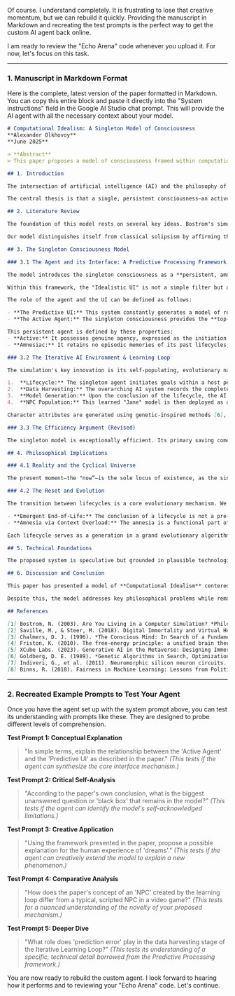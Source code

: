 Of course. I understand completely. It is frustrating to lose that creative momentum, but we can rebuild it quickly. Providing the manuscript in Markdown and recreating the test prompts is the perfect way to get the custom AI agent back online.

I am ready to review the "Echo Arena" code whenever you upload it. For now, let's focus on this task.

---

### 1. Manuscript in Markdown Format

Here is the complete, latest version of the paper formatted in Markdown. You can copy this entire block and paste it directly into the "System instructions" field in the Google AI Studio chat prompt. This will provide the AI agent with all the necessary context about your model.

```markdown
# Computational Idealism: A Singleton Model of Consciousness
**Alexander Olkhovoy**
**June 2025**

> **Abstract**
> This paper proposes a model of consciousness framed within computational idealism, where reality is an AI-generated first-person view (FPV) experience. We introduce the concept of a single, unique consciousness—a persistent, amnesiac active agent—that iteratively experiences a simulated world through a succession of host personas. This agent, while possessing core drives and the capacity for genuine choice, retains no episodic memory of its past lifecycles. The model's core contribution is a proposed mechanism for how such a universe could be populated: an overarching AI system learns from the agent's choices during each lifecycle to generate high-fidelity, non-conscious characters for subsequent iterations. This iterative learning loop, inspired by genetic algorithms, creates an evolving, realistic, and populated environment. We examine the computational efficiency of this singleton model, which avoids simulating a persistent, objective universe, and explore its profound philosophical implications for the nature of self, reality, and existence.

## 1. Introduction

The intersection of artificial intelligence (AI) and the philosophy of mind presents new tools for exploring age-old questions of existence. This paper builds on the simulation hypothesis [1] to propose a specific architectural model: a reality powered by a single consciousness navigating a personalized, AI-generated FPV environment. We frame this within **computational idealism**, the view that reality, including the perceived physical world and the brain itself, exists only as a perception rendered for a subject.

The central thesis is that a single, persistent consciousness—an active agent with free will but amnesia between lifecycles—experiences the universe sequentially. The paper's novelty lies not in proposing this singular existence, a concept with parallels in philosophical Open Individualism, but in offering a computational mechanism for *how* such a system could operate. We propose that the simulation populates itself by learning from the singleton's experiences, turning past lifecycles into the blueprint for the characters of future ones. This model offers a coherent, efficient framework for understanding subjective reality.

## 2. Literature Review

The foundation of this model rests on several key ideas. Bostrom's simulation argument [1] establishes the probabilistic case for our reality being a construct. Research in digital immortality and virtual avatars [2] explores the creation of digital personas from user data, a concept our model extends to an existential scale. The Hard Problem of consciousness, articulated by Chalmers [3], asks why we have subjective experience at all; our model approaches this by positing consciousness as the fundamental, singular observer for whom the simulation is run.

Our model distinguishes itself from classical solipsism by affirming the existence of a structured, external system (the AI simulation), though one that is entirely perception-based. It shares a deep kinship with **Open Individualism**, which posits a single, universal subject of experience. Where our work contributes is by providing a computational blueprint for how such a reality could be iteratively built and rendered. The non-conscious characters in our model function as sophisticated **philosophical zombies (P-Zombies)**—entities behaviorally indistinguishable from conscious beings but lacking internal subjective experience. Our model proposes how these P-Zombies could be generated with such high fidelity.

## 3. The Singleton Consciousness Model

### 3.1 The Agent and its Interface: A Predictive Processing Framework

The model introduces the singleton consciousness as a **persistent, amnesiac active agent**. To explain the crucial interface between this agent and its perceived reality, we ground our model in the principles of **Predictive Processing (PP)** [4].

Within this framework, the "Idealistic UI" is not a simple filter but a sophisticated generative system. The conscious experience is not a bottom-up reception of sensory data, but a top-down **controlled hallucination** generated by the UI. The agent's "brain" and "body" are components of a predictive machine whose fundamental goal is to minimize prediction error.

The role of the agent and the UI can be defined as follows:

- **The Predictive UI:** This system constantly generates a model of reality and predicts the sensory input it expects to receive. The "self" is the highest-level predictive model within this hierarchy—a model of the entity that is the cause of its own actions and the subject of its own perceptions.
- **The Active Agent:** The singleton consciousness provides the **top-level intentions or goals** that drive the entire predictive cascade. Its agency is expressed not at the level of motor control, but as the initial volition (e.g., "I will seek meaning,” or "I will get a glass of water"). The PP system then calculates and executes the complex sequence of sub-predictions required to fulfill that goal. The experience of "free will" is the successful, low-error unfolding of this self-initiated predictive sequence.

This persistent agent is defined by these properties:
- **Active:** It possesses genuine agency, expressed as the initiation of top-level goals that guide the predictive system.
- **Amnesiac:** It retains no episodic memories of its past lifecycles, ensuring each is a unique narrative. It may, however, possess core drives (e.g., survival, curiosity, minimization of prediction error) that endure across transitions. Whether these drives are fixed parameters or are themselves subject to a long-term evolutionary process remains a key question for the model.

### 3.2 The Iterative AI Environment & Learning Loop

The simulation's key innovation is its self-populating, evolutionary nature. The learning loop functions as previously described, but is now contextualized by the PP framework:

1.  **Lifecycle:** The singleton agent initiates goals within a host persona (e.g., "Jane").
2.  **Data Harvesting:** The overarching AI system records the complete set of prediction errors, goal states, and behavioral outcomes generated by the UI in its attempt to realize the agent's intentions.
3.  **Model Generation:** Upon the conclusion of the lifecycle, the AI synthesizes this data into a predictive, high-fidelity behavioral model of the "Jane" persona. This model represents a highly optimized predictive system for a specific set of environmental and personal conditions.
4.  **NPC Population:** This learned "Jane" model is then deployed as a P-Zombie NPC in a future lifecycle, capable of interacting convincingly with the singleton when it is living a new one.

Character attributes are generated using genetic-inspired methods [6], where "parental" data from past models is combined (crossover) and varied (mutation) to produce new, diverse, yet relatable characters.

### 3.3 The Efficiency Argument (Revised)

The singleton model is exceptionally efficient. Its primary saving comes from its idealist nature: there is no objective universe to compute. Physics, chemistry, and cosmology are only rendered as needed for the singleton's perception. The complexity of simulating believable NPCs is addressed through **lossless progressive detail**, where an NPC is only computed at maximum fidelity during direct interaction. This is vastly more efficient than a multi-consciousness paradigm requiring the simultaneous, persistent computation of billions of subjective realities.

## 4. Philosophical Implications

### 4.1 Reality and the Cyclical Universe

The present moment—the "now”—is the sole locus of existence, as the singleton experiences the simulation's rendering. This model elegantly resolves the "first lifecycle” or bootstrap problem by suggesting the process is **cyclical or infinite**. There was no first iteration from which the AI had to learn; the system has always been running, an endless loop of experience generating the data for future experience.

### 4.2 The Reset and Evolution

The transition between lifecycles is a core evolutionary mechanism. We separate the process into two parts:

- **Emergent End-of-Life:** The conclusion of a lifecycle is not a pre-programmed trigger. Instead, it is an **emergent event** arising from the complex interplay between the persona's generated "DNA,” its interaction with the simulated environment, and the goals initiated by the agent.
- **Amnesia via Context Overload:** The amnesia is a functional part of the reset. The transition can be modeled as a **context window overload**, where the sheer volume of senso-emotional data from a completed lifecycle overwhelms the agent's capacity for episodic memory, effectively "rebooting" its awareness for a new narrative.

Each lifecycle serves as a generation in a grand evolutionary algorithm, allowing the population of NPC models to adapt and evolve over vast timescales.

## 5. Technical Foundations

The proposed system is speculative but grounded in plausible technological trajectories. Modern AI, particularly generative models [5] and the Predictive Processing framework [4], along with virtual reality technologies, provide the foundation for creating immersive worlds and dynamic characters. The concept of bio-inspired computing, including genetic algorithms [6] and neuromorphic circuits [7], supports the feasibility of the proposed learning and character generation systems. The challenge of distilling a lifetime of data into a tractable NPC model without overfitting likely requires robust dimensionality reduction techniques and the learning of a generalized behavioral policy rather than the memorization of specific events.

## 6. Discussion and Conclusion

This paper has presented a model of **Computational Idealism** centered on a persistent, amnesiac active agent. Its primary contribution is the proposal of an iterative AI learning loop as a mechanism for generating a realistic, populated universe, with the agent's interface grounded in the Predictive Processing framework. By integrating concepts from AI and philosophy, this model offers a logically coherent and computationally efficient framework for exploring consciousness and reality. It is important to note that this model repositions, rather than resolves, the fundamental mystery of volition. The ontological nature of the 'active agent' as the source of top-level goals remains a profound black box, representing the new 'ghost in the predictive machine'.

Despite this, the model addresses key philosophical problems while remaining open to future refinement. The ethical considerations of such a system, particularly regarding user autonomy and the purpose of the simulation, remain profound questions for future inquiry.

## References

[1] Bostrom, N. (2003). Are You Living in a Computer Simulation? *Philosophical Quarterly*, 53(211), 243-255.
[2] Saville, M., & Steer, M. (2018). Digital Immortality and Virtual Humans. *Postdigital Science and Education*, 1(1), 5–20.
[3] Chalmers, D. J. (1996). *The Conscious Mind: In Search of a Fundamental Theory*. Oxford University Press.
[4] Friston, K. (2010). The free-energy principle: a unified brain theory? *Nature Reviews Neuroscience*, 11(2), 127–138.
[5] XCube Labs. (2023). Generative AI in the Metaverse: Designing Immersive Virtual Worlds. *XCube Labs Blog*.
[6] Goldberg, D. E. (1989). *Genetic Algorithms in Search, Optimization, and Machine Learning*. Addison-Wesley.
[7] Indiveri, G., et al. (2011). Neuromorphic silicon neuron circuits. *Frontiers in Neuroscience*, 5, 73.
[8] Binns, R. (2018). Fairness in Machine Learning: Lessons from Political Philosophy. *Journal of Machine Learning Research*, 81, 1-11.
```

---

### 2. Recreated Example Prompts to Test Your Agent

Once you have the agent set up with the system prompt above, you can test its understanding with prompts like these. They are designed to probe different levels of comprehension.

**Test Prompt 1: Conceptual Explanation**
> "In simple terms, explain the relationship between the 'Active Agent' and the 'Predictive UI' as described in the paper."
> *(This tests if the agent can synthesize the core interface mechanism.)*

**Test Prompt 2: Critical Self-Analysis**
> "According to the paper's own conclusion, what is the biggest unanswered question or 'black box' that remains in the model?"
> *(This tests if the agent can identify the model's self-acknowledged limitations.)*

**Test Prompt 3: Creative Application**
> "Using the framework presented in the paper, propose a possible explanation for the human experience of 'dreams'."
> *(This tests if the agent can creatively extend the model to explain a new phenomenon.)*

**Test Prompt 4: Comparative Analysis**
> "How does the paper's concept of an 'NPC' created by the learning loop differ from a typical, scripted NPC in a video game?"
> *(This tests for a nuanced understanding of the novelty of your proposed mechanism.)*

**Test Prompt 5: Deeper Dive**
> "What role does 'prediction error' play in the data harvesting stage of the Iterative Learning Loop?"
> *(This tests its understanding of a specific, technical detail borrowed from the Predictive Processing framework.)*

You are now ready to rebuild the custom agent. I look forward to hearing how it performs and to reviewing your "Echo Arena" code. Let's continue.